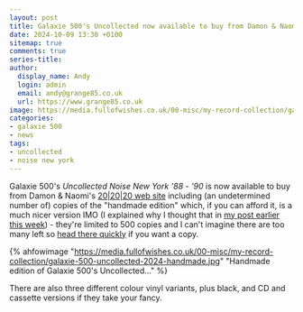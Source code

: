 ```yaml
---
layout: post
title: Galaxie 500's Uncollected now available to buy from Damon & Naomi's web site
date: 2024-10-09 13:30 +0100
sitemap: true
comments: true
series-title:
author:
  display_name: Andy
  login: admin
  email: andy@grange85.co.uk
  url: https://www.grange85.co.uk
image: https://media.fullofwishes.co.uk/00-misc/my-record-collection/galaxie-500-uncollected-2024-handmade.jpg
categories:
- galaxie 500
- news
tags:
- uncollected
- noise new york
---
```

Galaxie 500's _Uncollected Noise New York '88 - '90_ is now available to buy from Damon & Naomi's [20\|20\|20 web site](https://www.20-20-20.com/store/) including (an undetermined number of) copies of the "handmade edition" which, if you can afford it, is a much nicer version IMO (I explained why I thought that in [my post earlier this week](/2024/10/08/my-record-collection-recent-acquisition-09-and-10-galaxie-500-uncollected-noise-new-york-88-90/)) - they're limited to 500 copies and I can't imagine there are too many left so [head there quickly](https://www.20-20-20.com/store/galaxie-500-uncollected-lp) if you want a copy.

{% ahfowimage "https://media.fullofwishes.co.uk/00-misc/my-record-collection/galaxie-500-uncollected-2024-handmade.jpg" "Handmade edition of Galaxie 500's Uncollected..." %}

There are also three different colour vinyl variants, plus black, and CD and cassette versions if they take your fancy.


